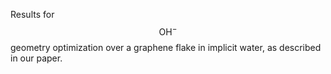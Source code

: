 Results for $$\text{OH}^-$$ geometry optimization over a graphene flake in implicit water, as described in our paper. 
